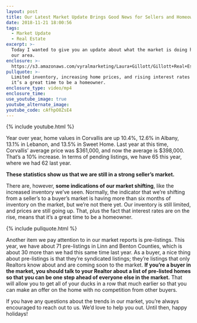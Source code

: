```yaml
---
layout: post
title: Our Latest Market Update Brings Good News for Sellers and Homeowners
date: 2018-11-21 18:00:56
tags:
  - Market Update
  - Real Estate
excerpt: >-
  Today I wanted to give you an update about what the market is doing here in
  our area.
enclosure: >-
  https://s3.amazonaws.com/vyralmarketing/Laura+Gillott/Gillott+Real+Estate+%257C+Our+Latest+Market+Update+Brings+Good+News+for+Sellers+and+Homeowners.mp4
pullquote: >-
  Limited inventory, increasing home prices, and rising interest rates mean that
  it’s a great time to be a homeowner.
enclosure_type: video/mp4
enclosure_time:
use_youtube_image: true
youtube_alternate_image:
youtube_code: cAfhpO8ZsE4
---
```


{% include youtube.html %}

Year over year, home values in Corvallis are up 10.4%, 12.6% in Albany, 13.1% in Lebanon, and 13.5% in Sweet Home. Last year at this time, Corvallis’ average price was $361,000, and now the average is $398,000. That’s a 10% increase. In terms of pending listings, we have 65 this year, where we had 62 last year.

**These statistics show us that we are still in a strong seller’s market.&nbsp;**

There are, however, **some indications of our market shifting**, like the increased inventory we’ve seen. Normally, the indicator that we’re shifting from a seller’s to a buyer’s market is having more than six months of inventory on the market, but we’re not there yet. Our inventory is still limited, and prices are still going up. That, plus the fact that interest rates are on the rise, means that it’s a great time to be a homeowner.

{% include pullquote.html %}

Another item we pay attention to in our market reports is pre-listings. This year, we have about 71 pre-listings in Linn and Benton Counties, which is about 30 more than we had this same time last year. As a buyer, a nice thing about pre-listings is that they’re syndicated listings; they’re listings that only Realtors know about and are coming soon to the market. **If you’re a buyer in the market, you should talk to your Realtor about a list of pre-listed homes so that you can be one step ahead of everyone else in the market.** That will allow you to get all of your ducks in a row that much earlier so that you can make an offer on the home with no competition from other buyers.

If you have any questions about the trends in our market, you’re always encouraged to reach out to us. We’d love to help you out. Until then, happy holidays!